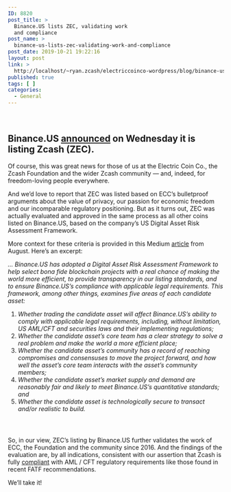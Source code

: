 ```yaml
---
ID: 8820
post_title: >
  Binance.US lists ZEC, validating work
  and compliance
post_name: >
  binance-us-lists-zec-validating-work-and-compliance
post_date: 2019-10-21 19:22:16
layout: post
link: >
  http://localhost/~ryan.zcash/electriccoinco-wordpress/blog/binance-us-lists-zec-validating-work-and-compliance/
published: true
tags: [ ]
categories:
  - General
---
```

<!-- wp:spacer {"height":20} -->
<div style="height:20px" aria-hidden="true" class="wp-block-spacer"></div>
<!-- /wp:spacer -->

<!-- wp:heading -->
<h2>Binance.US <a href="https://support.binance.us/hc/en-us/articles/360034900812-Binance-US-Will-List-Algorand-ALGO-and-Zcash-ZEC-" target="_blank" rel="noreferrer noopener" aria-label=" (opens in a new tab)">announced</a> on Wednesday it is listing Zcash (ZEC).</h2>
<!-- /wp:heading -->

<!-- wp:paragraph -->
<p>Of course, this was great news for those of us at the Electric Coin Co., the Zcash Foundation and the wider Zcash community — and, indeed, for freedom-loving people everywhere.</p>
<!-- /wp:paragraph -->

<!-- wp:paragraph -->
<p>And we’d love to report that ZEC was listed based on ECC’s bulletproof arguments about the value of privacy, our passion for economic freedom and our incomparable regulatory positioning. But as it turns out, ZEC was actually evaluated and approved in the same process as all other coins listed on Binance.US, based on the company’s US Digital Asset Risk Assessment Framework.</p>
<!-- /wp:paragraph -->

<!-- wp:paragraph -->
<p>More context for these criteria is provided in this Medium <a href="https://medium.com/binance-us/exciting-developments-coming-soon-for-binance-us-f79f86bdd9c6" target="_blank" rel="noreferrer noopener" aria-label=" (opens in a new tab)">article</a> from August. Here’s an excerpt: </p>
<!-- /wp:paragraph -->

<!-- wp:paragraph -->
<p><em>… Binance.US has adopted a Digital Asset Risk Assessment Framework to help select bona fide blockchain projects with a real chance of making the world more efficient, to provide transparency in our listing standards, and to ensure Binance.US’s compliance with applicable legal requirements. This framework, among other things, examines five areas of each candidate asset:&nbsp;</em><br></p>
<!-- /wp:paragraph -->

<!-- wp:list {"ordered":true} -->
<ol><li><em>Whether trading the candidate asset will affect Binance.US’s ability to comply with applicable legal requirements, including, without limitation, US AML/CFT and securities laws and their implementing regulations;</em></li><li><em>Whether the candidate asset’s core team has a clear strategy to solve a real problem and make the world a more efficient place;</em></li><li><em>Whether the candidate asset’s community has a record of reaching compromises and consensuses to move the project forward, and how well the asset’s core team interacts with the asset’s community members;</em></li><li><em>Whether the candidate asset’s market supply and demand are reasonably fair and likely to meet Binance.US’s quantitative standards; and</em></li><li><em>Whether the candidate asset is technologically secure to transact and/or realistic to build.</em></li></ol>
<!-- /wp:list -->

<!-- wp:spacer {"height":28} -->
<div style="height:28px" aria-hidden="true" class="wp-block-spacer"></div>
<!-- /wp:spacer -->

<!-- wp:paragraph -->
<p>So, in our view, ZEC’s listing by Binance.US further validates the work of ECC, the Foundation and the community since 2016. And the findings of the evaluation are, by all indications, consistent with our assertion that Zcash is fully <a href="https://dev-electriccoinco-wordpress.pantheonsite.io/blog/how-zcash-is-compliant-with-the-fatf-recommendations/">compliant</a> with AML / CFT regulatory requirements like those found in recent FATF recommendations.</p>
<!-- /wp:paragraph -->

<!-- wp:paragraph -->
<p>We’ll take it!<br></p>
<!-- /wp:paragraph -->